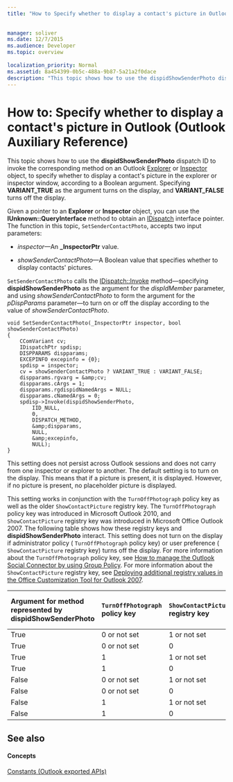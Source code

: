```yaml
---
title: "How to Specify whether to display a contact's picture in Outlook (Outlook Auxiliary Reference)"
 
 
manager: soliver
ms.date: 12/7/2015
ms.audience: Developer
ms.topic: overview
 
localization_priority: Normal
ms.assetid: 8a454399-0b5c-488a-9b87-5a21a2f0dace
description: "This topic shows how to use the dispidShowSenderPhoto dispatch ID to invoke the corresponding method on an Outlook Explorer or Inspector object, to specify whether to display a contact's picture in the explorer or inspector window, according to a Boolean argument. Specifying VARIANT_TRUE as the argument turns on the display, and VARIANT_FALSE turns off the display."
---
```


# How to: Specify whether to display a contact's picture in Outlook (Outlook Auxiliary Reference)

This topic shows how to use the **dispidShowSenderPhoto** dispatch ID to invoke the corresponding method on an Outlook [Explorer](http://msdn.microsoft.com/library/026591e5-049f-503a-4166-34e6dbc225fb%28Office.15%29.aspx) or [Inspector](http://msdn.microsoft.com/library/d7384756-669c-0549-1032-c3b864187994%28Office.15%29.aspx) object, to specify whether to display a contact's picture in the explorer or inspector window, according to a Boolean argument. Specifying **VARIANT_TRUE** as the argument turns on the display, and **VARIANT_FALSE** turns off the display. 
  
Given a pointer to an **Explorer** or **Inspector** object, you can use the **IUnknown::QueryInterface** method to obtain an [IDispatch](http://msdn.microsoft.com/library/ebbff4bc-36b2-4861-9efa-ffa45e013eb5%28Office.15%29.aspx) interface pointer. The function in this topic,  `SetSenderContactPhoto`, accepts two input parameters: 
  
-  _inspector_—An **_InspectorPtr** value. 
    
-  _showSenderContactPhoto_—A Boolean value that specifies whether to display contacts' pictures.
    
 `SetSenderContactPhoto` calls the [IDispatch::Invoke](http://msdn.microsoft.com/library/964ade8e-9d8a-4d32-bd47-aa678912a54d%28Office.15%29.aspx) method—specifying **dispidShowSenderPhoto** as the argument for the  _dispIdMember_ parameter, and using  _showSenderContactPhoto_ to form the argument for the  _pDispParams_ parameter—to turn on or off the display according to the value of  _showSenderContactPhoto_.
  
```
void SetSenderContactPhoto(_InspectorPtr inspector, bool showSenderContactPhoto)
{ 
    CComVariant cv;
    IDispatchPtr spdisp;
    DISPPARAMS dispparams;
    EXCEPINFO excepinfo = {0};
    spdisp = inspector;
    cv = showSenderContactPhoto ? VARIANT_TRUE : VARIANT_FALSE;
    dispparams.rgvarg = &amp;cv;
    dispparams.cArgs = 1;
    dispparams.rgdispidNamedArgs = NULL;
    dispparams.cNamedArgs = 0;
    spdisp->Invoke(dispidShowSenderPhoto,
        IID_NULL,
        0,
        DISPATCH_METHOD,
        &amp;dispparams,
        NULL,
        &amp;excepinfo,
        NULL);
}
```

This setting does not persist across Outlook sessions and does not carry from one inspector or explorer to another. The default setting is to turn on the display. This means that if a picture is present, it is displayed. However, if no picture is present, no placeholder picture is displayed.
  
This setting works in conjunction with the  `TurnOffPhotograph` policy key as well as the older  `ShowContactPicture` registry key. The  `TurnOffPhotograph` policy key was introduced in Microsoft Outlook 2010, and  `ShowContactPicture` registry key was introduced in Microsoft Office Outlook 2007. The following table shows how these registry keys and **dispidShowSenderPhoto** interact. This setting does not turn on the display if administrator policy (  `TurnOffPhotograph` policy key) or user preference (  `ShowContactPicture` registry key) turns off the display. For more information about the  `TurnOffPhotograph` policy key, see [How to manage the Outlook Social Connector by using Group Policy](http://support.microsoft.com/kb/2020103). For more information about the  `ShowContactPicture` registry key, see [Deploying additional registry values in the Office Customization Tool for Outlook 2007](http://technet.microsoft.com/en-us/library/cc837949%28office.12%29.aspx).
  
|**Argument for method represented by **dispidShowSenderPhoto****|**`TurnOffPhotograph` policy key**|**`ShowContactPicture` registry key**|**Is picture displayed if present?**|
|:-----|:-----|:-----|:-----|
|True  <br/> |0 or not set  <br/> |1 or not set  <br/> |Yes  <br/> |
|True  <br/> |0 or not set  <br/> |0  <br/> |No  <br/> |
|True  <br/> |1  <br/> |1 or not set  <br/> |No  <br/> |
|True  <br/> |1  <br/> |0  <br/> |No  <br/> |
|False  <br/> |0 or not set  <br/> |1 or not set  <br/> |No  <br/> |
|False  <br/> |0 or not set  <br/> |0  <br/> |No  <br/> |
|False  <br/> |1  <br/> |1 or not set  <br/> |No  <br/> |
|False  <br/> |1  <br/> |0  <br/> |No  <br/> |
   
## See also

#### Concepts

[Constants (Outlook exported APIs)](constants-outlook-exported-apis.md)

